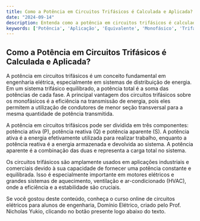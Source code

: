 ```yaml
---
title: Como a Potência em Circuitos Trifásicos é Calculada e Aplicada?
date: "2024-09-14"
description: Entenda como a potência em circuitos trifásicos é calculada e suas aplicações práticas.
keywords: ['Potência', 'Aplicação', 'Equivalente', 'Monofásico', 'Trifásico', 'Usado', 'Equilibrado']
---
```


## Como a Potência em Circuitos Trifásicos é Calculada e Aplicada?

A potência em circuitos trifásicos é um conceito fundamental em engenharia elétrica, especialmente em sistemas de distribuição de energia. Em um sistema trifásico equilibrado, a potência total é a soma das potências de cada fase. A principal vantagem dos circuitos trifásicos sobre os monofásicos é a eficiência na transmissão de energia, pois eles permitem a utilização de condutores de menor seção transversal para a mesma quantidade de potência transmitida.

A potência em circuitos trifásicos pode ser dividida em três componentes: potência ativa (P), potência reativa (Q) e potência aparente (S). A potência ativa é a energia efetivamente utilizada para realizar trabalho, enquanto a potência reativa é a energia armazenada e devolvida ao sistema. A potência aparente é a combinação das duas e representa a carga total no sistema.

Os circuitos trifásicos são amplamente usados em aplicações industriais e comerciais devido à sua capacidade de fornecer uma potência constante e equilibrada. Isso é especialmente importante em motores elétricos e grandes sistemas de aquecimento, ventilação e ar-condicionado (HVAC), onde a eficiência e a estabilidade são cruciais.

Se você gostou deste conteúdo, conheça o curso online de circuitos elétricos para alunos de engenharia, Domínio Elétrico, criado pelo Prof. Nicholas Yukio, clicando no botão presente logo abaixo do texto.